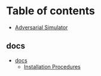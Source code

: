# Table of contents

* [Adversarial Simulator](README.md)

## docs

* [docs](docs/docs/README.md)
  * [Installation Procedures](docs/docs/installation-procedures.md)

